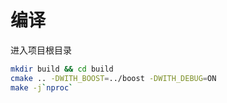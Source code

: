 # 编译

进入项目根目录
```bash
mkdir build && cd build
cmake .. -DWITH_BOOST=../boost -DWITH_DEBUG=ON
make -j`nproc`
```
